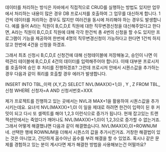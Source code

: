 데이터를 처리하는 방식은 자바에서 직접적으로 CRUD를 실행하는 방법도 있지만 업무에서 처리하는 내용이 많은 경우 DB 프로시저를 호출하여 그 업무를 대신하게 합니다.
1건씩 데이터를 처리하는 경우도 많지만 여러건을 동시에 처리해야 하는 경우도 발생합니다.
예를 들어 A라는 직원이 B,C,D,E 직원에 대한 직무변경신청을 대신해주었다고 한다면, 
A라는 직원이 B,C,D,E 직원에 대해 각각 한건씩 총 4번의 신청을 할 수도 있지만
프로그램이 기능을 제공하여 한번에 4명의 직무변경신청이 가능하다고 한다면 1건씩 하지않고 한번에 4건을 신청을 하겠죠.

그래서 최초 신청시 B,C,D,E 신청건에 대해 신청테이블에 저장해놓고, 승인이 나면 이력관리 테이블에 B,C,D,E 4건의 데이터를 입력해주어야 합니다.
이때 대부분 프로시저를 호출하여 승인 후 처리를 진행하겠죠?
그런데 프로시저 안에서 시퀀스값을 추가하는 경우 다음과 같이 쿼리를 호출할 경우 에러가 발생합니다.

INSERT INTO TBL_이력
(X,Y,Z)
SELECT NVL(MAX(X)+1,0)
     , Y
     , Z
  FROM TBL_신청
 WHERE 신청자=A
   AND 신청서번호=XXX
   
제가 프로젝트를 진행하고 있는 곳에서는 NVL과 MAX+1을 활용하여 시퀀스값을 추가시키는데요. 
요녀석 NVL(MAX(X)+1,0) 이 일을 제대로 하려면 한건이 입력이 된 후 커밋이 되고 다시 또 셀렉트를 해야 1,2,3 이런식으로 증가가 됩니다.
현재 잡고있는 트랜잭션안에서는 죽었다가 깨어나도 NVL(MAX(X)+1,0)이 1,2,3으로 증가할 수 없는거죠.
그래서 어떻게 해결했냐면 다음과 같이 해결했습니다.
NVL(MAX(X),0)+ROWNUM
네. 선택한 행에 ROWNUM을 더해서 시퀀스의 값을 추가시킨거죠.
거창한 해결법이 있는 것은 아니었고, 간단하게 꼼수아닌 꼼수를 부려 해결을 할 수 있었죠.
혹시나 같은 문제를 경험하고 있는 분이 계시다면 제가 해결한 방법을 사용해보는건 어떨까요?
